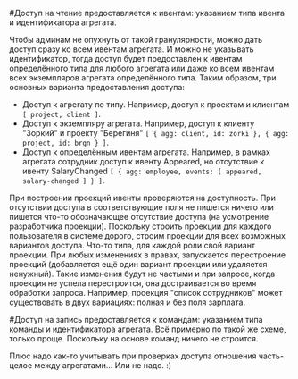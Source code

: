 #Доступ на чтение предоставляется к ивентам: указанием типа ивента и идентификатора агрегата.

Чтобы админам не опухнуть от такой гранулярности, можно дать доступ сразу ко всем ивентам агрегата. И можно не указывать идентификатор, тогда доступ будет предоставлен к ивентам определённого типа для любого агрегата или даже ко всем ивентам всех экземпляров агрегата определённого типа. Таким образом, три основных варианта предоставления доступа:
* Доступ к агрегату по типу. Например, доступ к проектам и клиентам `[ project, client ]`.
* Доступ к экземпляру агрегата. Например, доступ к клиенту "Зоркий" и проекту "Берегиня" `[ { agg: client, id: zorki }, { agg: project, id: brgn } ]`.
* Доступ к определённым ивентам агрегата. Например, в рамках агрегата сотрудник доступ к ивенту Appeared, но отсутствие к ивенту SalaryChanged `[ { agg: employee, events: [ appeared, salary-changed ] } ]`.

При построении проекций ивенты проверяются на доступность. При отсутствии доступа в соответствующие поля не пишется ничего или пишется что-то обозначающее отсутствие доступа (на усмотрение разработчика проекции).
Поскольку строить проекции для каждого пользователя в системе дорого, строим проекции для всех возможных вариантов доступа. Что-то типа, для каждой роли свой вариант проекции.
При любых изменениях в правах, запускается перестроение проекций (добавляется ещё один вариант проекции или удаляется ненужный). Такие изменения будут не частыми и при запросе, когда проекция не успела перестроится, она достраивается во время обработки запроса.
Например, проекция "список сотрудников" может существовать в двух вариациях: полная и без поля зарплата.

#Доступ на запись предоставляется к командам: указанием типа команды и идентификатора агрегата.
Всё примерно по такой же схеме, только проще. Поскольку на основе команд ничего не строится.

Плюс надо как-то учитывать при проверках доступа отношения часть-целое между агрегатами... Или не надо. :)